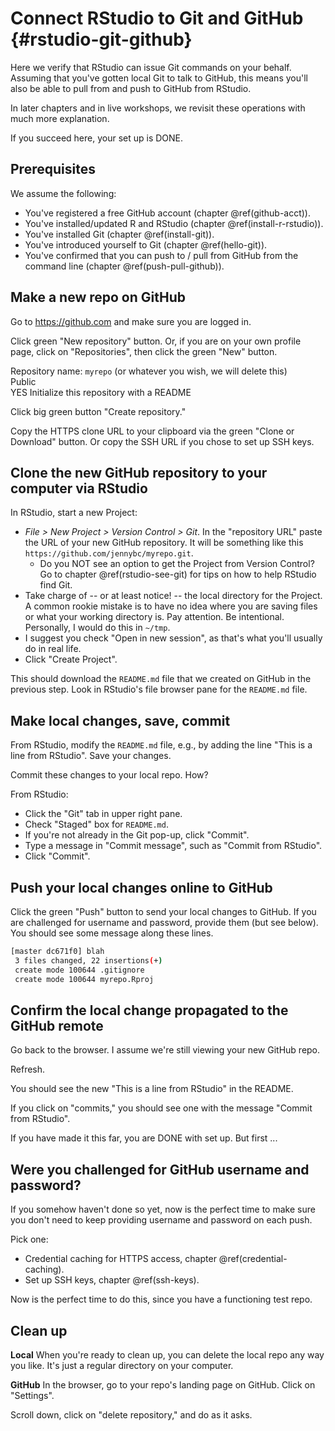 # Connect RStudio to Git and GitHub {#rstudio-git-github}

Here we verify that RStudio can issue Git commands on your behalf. Assuming that you've gotten local Git to talk to GitHub, this means you'll also be able to pull from and push to GitHub from RStudio.

In later chapters and in live workshops, we revisit these operations with much more explanation.

If you succeed here, your set up is DONE.

## Prerequisites

We assume the following: 

  * You've registered a free GitHub account (chapter \@ref(github-acct)).
  * You've installed/updated R and RStudio (chapter \@ref(install-r-rstudio)).
  * You've installed Git (chapter \@ref(install-git)).
  * You've introduced yourself to Git (chapter \@ref(hello-git)).
  * You've confirmed that you can push to / pull from GitHub from the command line (chapter \@ref(push-pull-github)).

## Make a new repo on GitHub

Go to <https://github.com> and make sure you are logged in.

Click green "New repository" button. Or, if you are on your own profile page, click on "Repositories", then click the green "New" button.

Repository name: `myrepo` (or whatever you wish, we will delete this)  
Public  
YES Initialize this repository with a README

Click big green button "Create repository."

Copy the HTTPS clone URL to your clipboard via the green "Clone or Download" button. Or copy the SSH URL if you chose to set up SSH keys.

## Clone the new GitHub repository to your computer via RStudio

In RStudio, start a new Project:

  * *File > New Project > Version Control > Git*. In the "repository URL" paste the URL of your new GitHub repository. It will be something like this `https://github.com/jennybc/myrepo.git`.
    - Do you NOT see an option to get the Project from Version Control? Go to chapter \@ref(rstudio-see-git) for tips on how to help RStudio find Git.
  * Take charge of -- or at least notice! -- the local directory for the Project. A common rookie mistake is to have no idea where you are saving files or what your working directory is. Pay attention. Be intentional. Personally, I would do this in `~/tmp`.
  * I suggest you check "Open in new session", as that's what you'll usually do in real life.
  * Click "Create Project".

This should download the `README.md` file that we created on GitHub in the previous step. Look in RStudio's file browser pane for the `README.md` file.

## Make local changes, save, commit

From RStudio, modify the `README.md` file, e.g., by adding the line "This is a line from RStudio". Save your changes.

Commit these changes to your local repo. How?

From RStudio:

  * Click the "Git" tab in upper right pane.
  * Check "Staged" box for `README.md`.
  * If you're not already in the Git pop-up, click "Commit".
  * Type a message in "Commit message", such as "Commit from RStudio".
  * Click "Commit".

## Push your local changes online to GitHub
  
Click the green "Push" button to send your local changes to GitHub. If you are challenged for username and password, provide them (but see below). You should see some message along these lines.

``` sh
[master dc671f0] blah
 3 files changed, 22 insertions(+)
 create mode 100644 .gitignore
 create mode 100644 myrepo.Rproj
```

## Confirm the local change propagated to the GitHub remote

Go back to the browser. I assume we're still viewing your new GitHub repo.

Refresh.

You should see the new "This is a line from RStudio" in the README.

If you click on "commits," you should see one with the message "Commit from RStudio".

If you have made it this far, you are DONE with set up. But first ...

## Were you challenged for GitHub username and password?

If you somehow haven't done so yet, now is the perfect time to make sure you don't need to keep providing username and password on each push.

Pick one:

  * Credential caching for HTTPS access, chapter \@ref(credential-caching).
  * Set up SSH keys, chapter \@ref(ssh-keys).

Now is the perfect time to do this, since you have a functioning test repo.

## Clean up

**Local** When you're ready to clean up, you can delete the local repo any way you like. It's just a regular directory on your computer.

**GitHub** In the browser, go to your repo's landing page on GitHub. Click on "Settings".

Scroll down, click on "delete repository," and do as it asks.

